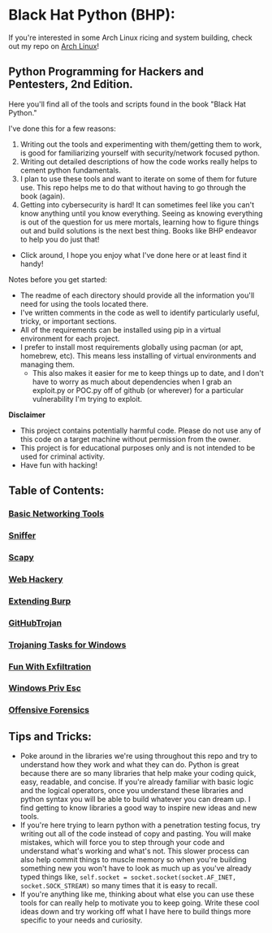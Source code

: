 # Black Hat Python (BHP):

If you're interested in some Arch Linux ricing and system building, check out my repo on [Arch Linux](https://github.com/Xerips/ArchLinux/)!

## Python Programming for Hackers and Pentesters, 2nd Edition.

Here you'll find all of the tools and scripts found in the book "Black Hat Python."

I've done this for a few reasons:

1. Writing out the tools and experimenting with them/getting them to work, is good for familiarizing yourself with security/network focused python.
2. Writing out detailed descriptions of how the code works really helps to cement python fundamentals.
3. I plan to use these tools and want to iterate on some of them for future use. This repo helps me to do that without having to go through the book (again).
4. Getting into cybersecurity is hard! It can sometimes feel like you can't know anything until you know everything. Seeing as knowing everything is out of the question for us mere mortals, learning how to figure things out and build solutions is the next best thing. Books like BHP endeavor to help you do just that!

- Click around, I hope you enjoy what I've done here or at least find it handy!

Notes before you get started:

- The readme of each directory should provide all the information you'll need for using the tools located there.
- I've written comments in the code as well to identify particularly useful, tricky, or important sections.
- All of the requirements can be installed using pip in a virtual environment for each project.
- I prefer to install most requirements globally using pacman (or apt, homebrew, etc). This means less installing of virtual environments and managing them.
  - This also makes it easier for me to keep things up to date, and I don't have to worry as much about dependencies when I grab an exploit.py or POC.py off of github (or wherever) for a particular vulnerability I'm trying to exploit.

**Disclaimer**

- This project contains potentially harmful code. Please do not use any of this code on a target machine without permission from the owner.
- This project is for educational purposes only and is not intended to be used for criminal activity.
- Have fun with hacking!

## Table of Contents:

### [Basic Networking Tools](https://github.com/Xerips/BookNotes/tree/main/BlackHatPython/BasicNetworkingTools)

### [Sniffer](https://github.com/Xerips/BookNotes/tree/main/BlackHatPython/Sniffer)

### [Scapy](https://github.com/Xerips/BookNotes/tree/main/BlackHatPython/Scapy)

### [Web Hackery](https://github.com/Xerips/BookNotes/tree/main/BlackHatPython/WebHackery)

### [Extending Burp](https://github.com/Xerips/BookNotes/tree/main/BlackHatPython/ExtendingBurp)

### [GitHubTrojan](https://github.com/Xerips/BookNotes/tree/main/BlackHatPython/GitHubTrojan)

### [Trojaning Tasks for Windows](https://github.com/Xerips/BookNotes/tree/main/BlackHatPython/TrojaningTasksWin)

### [Fun With Exfiltration](https://github.com/Xerips/BookNotes/tree/main/BlackHatPython/FunWithExfil)

### [Windows Priv Esc](https://github.com/Xerips/BookNotes/tree/main/BlackHatPython/WindowsPrivEsc)

### [Offensive Forensics](https://github.com/Xerips/BookNotes/tree/main/BlackHatPython/OffensiveForensics)

## Tips and Tricks:

- Poke around in the libraries we're using throughout this repo and try to understand how they work and what they can do. Python is great because there are so many libraries that help make your coding quick, easy, readable, and concise. If you're already familiar with basic logic and the logical operators, once you understand these libraries and python syntax you will be able to build whatever you can dream up. I find getting to know libraries a good way to inspire new ideas and new tools.
- If you're here trying to learn python with a penetration testing focus, try writing out all of the code instead of copy and pasting. You will make mistakes, which will force you to step through your code and understand what's working and what's not. This slower process can also help commit things to muscle memory so when you're building something new you won't have to look as much up as you've already typed things like, `self.socket = socket.socket(socket.AF_INET, socket.SOCK_STREAM)` so many times that it is easy to recall.
- If you're anything like me, thinking about what else you can use these tools for can really help to motivate you to keep going. Write these cool ideas down and try working off what I have here to build things more specific to your needs and curiosity.

